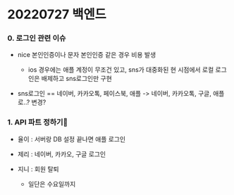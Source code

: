 # 20220727 백엔드

### 0.  로그인 관련 이슈

- nice  본인인증이나 문자 본인인증 같은 경우 비용 발생
  
  - ios 경우에는 애플 계정이 무조건 있고, sns가 대중화된 현 시점에서 로컬 로그인은 배제하고 sns로그인만 구현

- sns로그인 == 네이버, 카카오톡, 페이스북, 애플 -> 네이버, 카카오톡, 구글, 애플로..? 변경?

### 1. API 파트 정하기

- 율이 : 서버랑 DB 설정 끝나면 애플 로그인

- 제리 : 네이버, 카카오, 구글 로그인

- 지니 : 회원 탈퇴
  
  - 일단은 수요일까지


